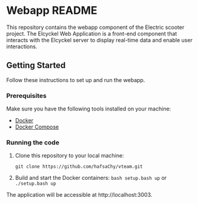# Webapp README

This repository contains the webapp component of the Electric scooter project. The Elcyckel Web Application is a front-end component that interacts with the Elcyckel server to display real-time data and enable user interactions.

## Getting Started

Follow these instructions to set up and run the webapp.

### Prerequisites

Make sure you have the following tools installed on your machine:

- [Docker](https://www.docker.com/)
- [Docker Compose](https://docs.docker.com/compose/)

### Running the code

1. Clone this repository to your local machine:

   ```git clone https://github.com/hafsaChy/vteam.git```

2. Build and start the Docker containers:
```bash setup.bash up```
or 
```./setup.bash up```

The application will be accessible at http://localhost:3003.

